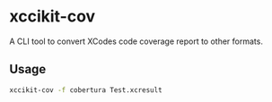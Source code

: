 # xccikit-cov

A CLI tool to convert XCodes code coverage report to other formats.

## Usage

```bash
xccikit-cov -f cobertura Test.xcresult 
```
